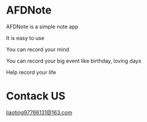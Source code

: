 # AFDNote


AFDNote is a simple note app

It is easy to use

You can record your mind

You can record your big event like birthday, loving days

Help record your life



# Contack US
liaoting97766131@163.com
